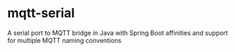 # mqtt-serial
A serial port to MQTT bridge in Java with Spring Boot affinities and support for multiple MQTT naming conventions
